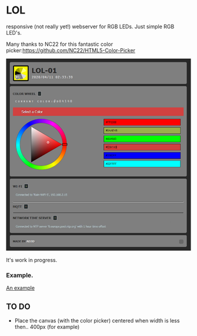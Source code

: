 # LOL
responsive (not really yet!) webserver for RGB LEDs.
Just simple RGB LED's.

Many thanks to NC22 for this fantastic color picker:https://github.com/NC22/HTML5-Color-Picker

![Diagram](https://github.com/Allday3D/LOL/blob/master/vision-1.jpg)

It's work in progress.
### Example.

<a href="//Allday3D.github.io/LOL/blob/master/data/index.html">An example</a>

## TO DO

- Place the canvas (with the color picker) centered when width is less then.. 400px (for example)
